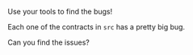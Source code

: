 Use your tools to find the bugs!

Each one of the contracts in `src` has a pretty big bug.

Can you find the issues?
